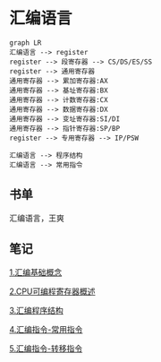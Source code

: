 # 汇编语言

```mermaid
graph LR
汇编语言 --> register
register --> 段寄存器 --> CS/DS/ES/SS
register --> 通用寄存器 
通用寄存器 --> 累加寄存器:AX
通用寄存器 --> 基址寄存器:BX
通用寄存器 --> 计数寄存器:CX
通用寄存器 --> 数据寄存器:DX
通用寄存器 --> 变址寄存器:SI/DI
通用寄存器 --> 指针寄存器:SP/BP
register --> 专用寄存器 --> IP/PSW

汇编语言 --> 程序结构
汇编语言 --> 常用指令
```

## 书单

汇编语言，王爽

## 笔记


[1.汇编基础概念](1.汇编基础概念.md)

[2.CPU可编程寄存器概述](2.CPU可编程寄存器概述.md)

[3.汇编程序结构](3.汇编程序结构.md)

[4.汇编指令-常用指令](4.汇编指令-常用指令.md)

[5.汇编指令-转移指令](5.汇编指令-转移指令.md)

